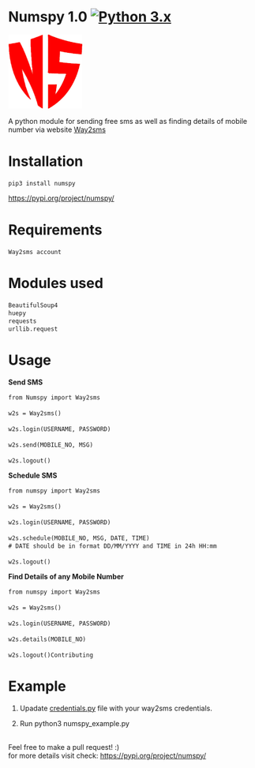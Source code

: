 # Numspy 1.0 [![Python 3.x](https://img.shields.io/badge/Made%20with-Python3.x-1f425f.svg)](http://www.python.org/download/)

<img src="logo.png" alt="NumSpy logo" width="150px" height="150px"/>

A python module for sending free sms as well as finding details of mobile number via website 
<a href="http://www.way2sms.com">Way2sms</a>


# Installation
```
pip3 install numspy
```
<a href="https://pypi.org/project/numspy/
">https://pypi.org/project/numspy/</a>

# Requirements
```
Way2sms account
```

# Modules used 
```
BeautifulSoup4
huepy
requests
urllib.request
```

# Usage

<b>Send SMS</b>

```
from Numspy import Way2sms

w2s = Way2sms()

w2s.login(USERNAME, PASSWORD)

w2s.send(MOBILE_NO, MSG)

w2s.logout()
```

<b> Schedule SMS </b>

```
from numspy import Way2sms

w2s = Way2sms()

w2s.login(USERNAME, PASSWORD)

w2s.schedule(MOBILE_NO, MSG, DATE, TIME)
# DATE should be in format DD/MM/YYYY and TIME in 24h HH:mm

w2s.logout()
```

<b> Find Details of any Mobile Number </b>

```
from numspy import Way2sms

w2s = Way2sms()

w2s.login(USERNAME, PASSWORD)

w2s.details(MOBILE_NO)

w2s.logout()Contributing
```
# Example 

1. Upadate <a href="https://github.com/bhattsameer/numspy/blob/master/credentials.py">credentials.py</a> file with your way2sms
   credentials.

2. Run python3 numspy_example.py 

</br>
Feel free to make a pull request! :)
</br>
for more details visit check: 
<a href="https://pypi.org/project/numspy/
">https://pypi.org/project/numspy/</a>
